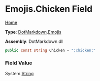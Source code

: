 # Emojis\.Chicken Field

[Home](../../../README.md)

**Type**: [DotMarkdown](../../README.md)\.[Emojis](../README.md)

**Assembly**: DotMarkdown\.dll

```csharp
public const string Chicken = ":chicken:"
```

### Field Value

System\.[String](https://docs.microsoft.com/en-us/dotnet/api/system.string)